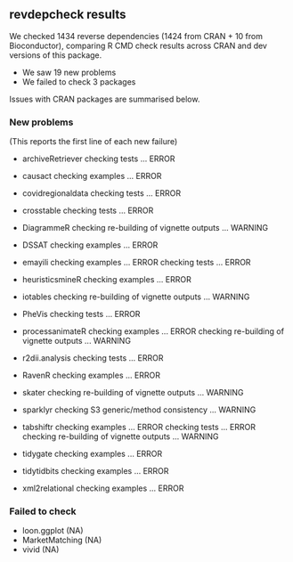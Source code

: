 ## revdepcheck results

We checked 1434 reverse dependencies (1424 from CRAN + 10 from Bioconductor), comparing R CMD check results across CRAN and dev versions of this package.

 * We saw 19 new problems
 * We failed to check 3 packages

Issues with CRAN packages are summarised below.

### New problems
(This reports the first line of each new failure)

* archiveRetriever
  checking tests ... ERROR

* causact
  checking examples ... ERROR

* covidregionaldata
  checking tests ... ERROR

* crosstable
  checking tests ... ERROR

* DiagrammeR
  checking re-building of vignette outputs ... WARNING

* DSSAT
  checking examples ... ERROR

* emayili
  checking examples ... ERROR
  checking tests ... ERROR

* heuristicsmineR
  checking examples ... ERROR

* iotables
  checking re-building of vignette outputs ... WARNING

* PheVis
  checking tests ... ERROR

* processanimateR
  checking examples ... ERROR
  checking re-building of vignette outputs ... WARNING

* r2dii.analysis
  checking tests ... ERROR

* RavenR
  checking examples ... ERROR

* skater
  checking re-building of vignette outputs ... WARNING

* sparklyr
  checking S3 generic/method consistency ... WARNING

* tabshiftr
  checking examples ... ERROR
  checking tests ... ERROR
  checking re-building of vignette outputs ... WARNING

* tidygate
  checking examples ... ERROR

* tidytidbits
  checking examples ... ERROR

* xml2relational
  checking examples ... ERROR

### Failed to check

* loon.ggplot    (NA)
* MarketMatching (NA)
* vivid          (NA)
